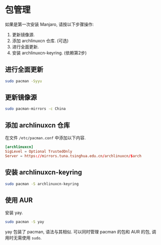 # 包管理

如果是第一次安装 Manjaro, 请按以下步骤操作:
1. 更新镜像源.
2. 添加 archlinuxcn 仓库. (可选)
3. 进行全面更新.
4. 安装 archlinuxcn-keyring. (依赖第2步)

## 进行全面更新
```bash
sudo pacman -Syyu
```

## 更新镜像源
```bash
sudo pacman-mirrors -c China
```

## 添加 archlinuxcn 仓库
在文件 `/etc/pacman.conf` 中添加以下内容.
```conf
[archlinuxcn]
SigLevel = Optional TrustedOnly
Server = https://mirrors.tuna.tsinghua.edu.cn/archlinuxcn/$arch
```

## 安装 archlinuxcn-keyring
```bash
sudo pacman -S archlinuxcn-keyring
```

## 使用 AUR
安装 yay.
```bash
sudo pacman -S yay
```
yay 包装了 pacman, 语法与其相似. 可以同时管理 pacman 的包和 AUR 的包, 调用时无需使用 `sudo`.
